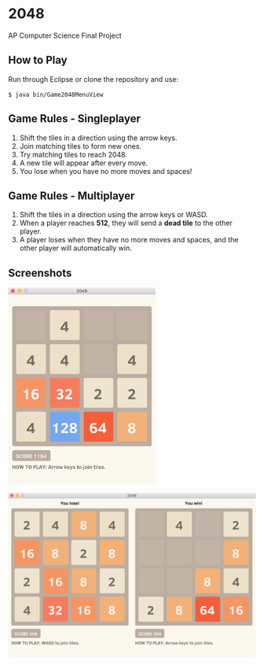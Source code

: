 # 2048
AP Computer Science Final Project

## How to Play

Run through Eclipse or clone the repository and use:
```
$ java bin/Game2048MenuView
```

## Game Rules - Singleplayer

1. Shift the tiles in a direction using the arrow keys.
2. Join matching tiles to form new ones.
3. Try matching tiles to reach 2048.
4. A new tile will appear after every move.
5. You lose when you have no more moves and spaces!

## Game Rules - Multiplayer

1. Shift the tiles in a direction using the arrow keys or WASD.
2. When a player reaches **512**, they will send a **dead tile** to the other player.
3. A player loses when they have no more moves and spaces, and the other player will automatically win.

## Screenshots

<img src="https://raw.githubusercontent.com/justinvyu/2048/master/screenshots/singleplayer.png" alt="singleplayer" width="300px"></img>

<img src="https://raw.githubusercontent.com/justinvyu/2048/master/screenshots/multiplayer.png" alt="multiplyaer" width="600px"></img>
